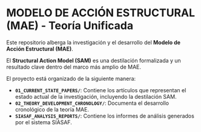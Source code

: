 # MODELO DE ACCIÓN ESTRUCTURAL (MAE) - Teoría Unificada

Este repositorio alberga la investigación y el desarrollo del **Modelo de Acción Estructural (MAE)**.

El **Structural Action Model (SAM)** es una destilación formalizada y un resultado clave dentro del marco más amplio de MAE.

El proyecto está organizado de la siguiente manera:

- **`01_CURRENT_STATE_PAPERS/`**: Contiene los artículos que representan el estado actual de la investigación, incluyendo la destilación SAM.
- **`02_THEORY_DEVELOPMENT_CHRONOLOGY/`**: Documenta el desarrollo cronológico de la teoría MAE.
- **`SIASAF_ANALYSIS_REPORTS/`**: Contiene los informes de análisis generados por el sistema SIASAF.
